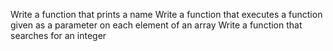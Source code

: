 Write a function that prints a name
Write a function that executes a function given as a parameter on each element of an array
Write a function that searches for an integer
